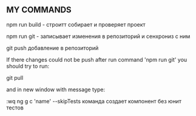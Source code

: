 ## MY COMMANDS

npm run build - строитт собирает и проверяет проект

npm run git - записывает изменения в репозиторий и сенхрониз с ним

git push добавление в репозиторий 

If there changes could not be push after run command 'npm run git' you should try to run:

 git pull

and in new window with message type:

:wq
ng g c 'name' --skipTests команда создает компонент без юнит тестов


